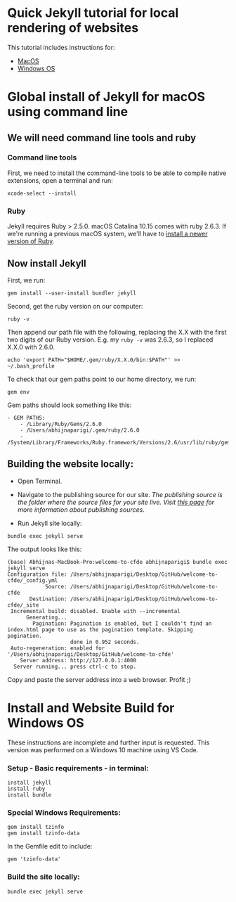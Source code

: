 # Quick Jekyll tutorial for local rendering of websites

This tutorial includes instructions for:
- [MacOS](#global-install-of-jekyll-for-macos-using-command-line)
- [Windows OS](#install-and-website-build-for-windows-os)


# Global install of Jekyll for macOS using command line

## We will need command line tools and ruby

### Command line tools
First, we need to install the command-line tools to be able to compile native extensions, open a terminal and run:

```
xcode-select --install
```
### Ruby
Jekyll requires Ruby > 2.5.0. macOS Catalina 10.15 comes with ruby 2.6.3. If we're running a previous macOS system, we'll have to [install a newer version of Ruby](https://jekyllrb.com/docs/installation/macos/#brew).

## Now install Jekyll

First, we run:

```
gem install --user-install bundler jekyll
```

Second, get the ruby version on our computer:

```
ruby -v
```

Then append our path file with the following, replacing the X.X with the first two digits of our Ruby version. E.g. my `ruby -v` was 2.6.3, so I replaced X.X.0 with 2.6.0.

```
echo 'export PATH="$HOME/.gem/ruby/X.X.0/bin:$PATH"' >> ~/.bash_profile

```

To check that our gem paths point to our home directory, we run:

```
gem env
```

Gem paths should look something like this:

```
- GEM PATHS:
    - /Library/Ruby/Gems/2.6.0
    - /Users/abhijnaparigi/.gem/ruby/2.6.0
    - /System/Library/Frameworks/Ruby.framework/Versions/2.6/usr/lib/ruby/gems/2.6.0
```

## Building the website locally:
* Open Terminal.

* Navigate to the publishing source for our site.
*The publishing source is the folder where the source files for your site live. Visit [this page](https://help.github.com/en/github/working-with-github-pages/about-github-pages#publishing-sources-for-github-pages-sites) for more information about publishing sources.*

* Run Jekyll site locally:

```
bundle exec jekyll serve
```

The output looks like this:

```
(base) Abhijnas-MacBook-Pro:welcome-to-cfde abhijnaparigi$ bundle exec jekyll serve
Configuration file: /Users/abhijnaparigi/Desktop/GitHub/welcome-to-cfde/_config.yml
            Source: /Users/abhijnaparigi/Desktop/GitHub/welcome-to-cfde
       Destination: /Users/abhijnaparigi/Desktop/GitHub/welcome-to-cfde/_site
 Incremental build: disabled. Enable with --incremental
      Generating...
        Pagination: Pagination is enabled, but I couldn't find an index.html page to use as the pagination template. Skipping pagination.
                    done in 0.952 seconds.
 Auto-regeneration: enabled for '/Users/abhijnaparigi/Desktop/GitHub/welcome-to-cfde'
    Server address: http://127.0.0.1:4000
  Server running... press ctrl-c to stop.
  ```
  Copy and paste the server address into a web browser.
  Profit ;)


# Install and Website Build for Windows OS
  These instructions are incomplete and further input is requested. This version was performed on a Windows 10 machine using VS Code.

### Setup - Basic requirements - in terminal:
```
install jekyll
install ruby
install bundle
```
### Special Windows Requirements:
```
gem install tzinfo
gem install tzinfo-data
```
In the Gemfile edit to include:
```
gem 'tzinfo-data'
```
### Build the site locally:
```
bundle exec jekyll serve
```
